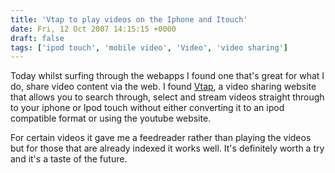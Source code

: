 ```yaml
---
title: 'Vtap to play videos on the Iphone and Itouch'
date: Fri, 12 Oct 2007 14:15:15 +0000
draft: false
tags: ['ipod touch', 'mobile video', 'Video', 'video sharing']
---
```


Today whilst surfing through the webapps I found one that's great for what I do, share video content via the web. I found [Vtap](http://vtap.com/), a video sharing website that allows you to search through, select and stream videos straight through to your iphone or Ipod touch without either converting it to an ipod compatible format or using the youtube website.

For certain videos it gave me a feedreader rather than playing the videos but for those that are already indexed it works well. It's definitely worth a try and it's a taste of the future.
